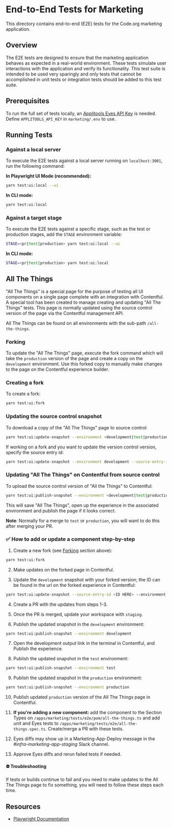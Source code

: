# End-to-End Tests for Marketing

This directory contains end-to-end (E2E) tests for the Code.org marketing application.

## Overview

The E2E tests are designed to ensure that the marketing application behaves as expected in a real-world environment. These tests simulate user interactions with the application and verify its functionality. This test suite is intended to be used very sparingly and only tests that cannot be accomplished in unit tests or integration tests should be added to this test suite.

## Prerequisites

To run the full set of tests locally, an [Applitools Eyes API Key](https://applitools.com/tutorials/getting-started/retrieve-api-key) is needed. Define `APPLITOOLS_API_KEY` in `marketing/.env` to use.

## Running Tests

### Against a local server

To execute the E2E tests against a local server running on `localhost:3001`, run the following command:

**In Playwright UI Mode (recommended):**

```bash
yarn test:ui:local --ui
```

**In CLI mode:**

```bash
yarn test:ui:local
```

### Against a target stage

To execute the E2E tests against a specific stage, such as the test or production stages, add the `STAGE` environment variable:

```bash
STAGE=<pr|test|production> yarn test:ui:local --ui
```

**In CLI mode:**

```bash
STAGE=<pr|test|production> yarn test:ui:local
```

## All The Things

"All The Things" is a special page for the purpose of testing all UI components on a single page complete with an integration with Contentful. A special tool has been created to manage creating and updating "All The Things" tests. This page is normally updated using the source control version of the page via the Contentful management API.

All The Things can be found on all environments with the sub-path `/all-the-things`.

### Forking

To update the "All The Things" page, execute the fork command which will take the `production` version of the page and create a copy on the `development` environment. Use this forked copy to manually make changes to the page on the Contentful experience builder.

### Creating a fork

To create a fork:

```bash
yarn test:ui:fork
```

### Updating the source control snapshot

To download a copy of the "All The Things" page to source control:

```bash
yarn test:ui:update-snapshot --environment <development|test|production>
```

If working on a fork and you want to update the version control version, specify the source entry id:

```bash
yarn test:ui:update-snapshot --environment development --source-entry-id <fork experience entry id>
```

### Updating "All The Things" on Contentful from source control

To upload the source control version of "All the Things" to Contentful:

```bash
yarn test:ui:publish-snapshot --environment <development|test|production>
```

This will save "All The Things", open up the experience in the associated environment and publish the page if it looks correct.

**Note**: Normally for a merge to `test` or `production`, you will want to do this after merging your PR.

### ✅ How to add or update a component step-by-step

1. Create a new fork (see [Forking](#forking) section above):

```bash
yarn test:ui:fork
```

2. Make updates on the forked page in Contentful.

3. Update the `development` snapshot with your forked version; the ID can be found in the url on the forked experience in Contentful:

```bash
yarn test:ui:update-snapshot --source-entry-id <ID HERE> --environment development
```

4. Create a PR with the updates from steps 1-3.

5. Once the PR is merged, update your workspace with `staging`.

6. Publish the updated snapshot in the `development` environment:

```bash
yarn test:ui:publish-snapshot --environment development
```

7. Open the development output link in the terminal in Contentful, and Publish the experience.

8. Publish the updated snapshot in the `test` environment:

```bash
yarn test:ui:publish-snapshot --environment test
```

9. Publish the updated snapshot in the `production` environment:

```bash
yarn test:ui:publish-snapshot --environment production
```

10. Publish updated `production` version of the All The Things page in Contentful.

11. **If you're adding a new component:** add the component to the Section Types on `/apps/marketing/tests/e2e/pom/all-the-things.ts` and add unit and Eyes tests to `/apps/marketing/tests/e2e/all-the-things.spec.ts`. Create/merge a PR with these tests.

12. Eyes diffs may show up in a Marketing-App-Deploy message in the _#infra-marketing-app-staging_ Slack channel.

13. Approve Eyes diffs and rerun failed tests if needed.

#### ⛔️ Troubleshooting

If tests or builds continue to fail and you need to make updates to the All The Things page to fix something, you will need to follow these steps each time.

## Resources

- [Playwright Documentation](https://playwright.dev/docs/intro)
